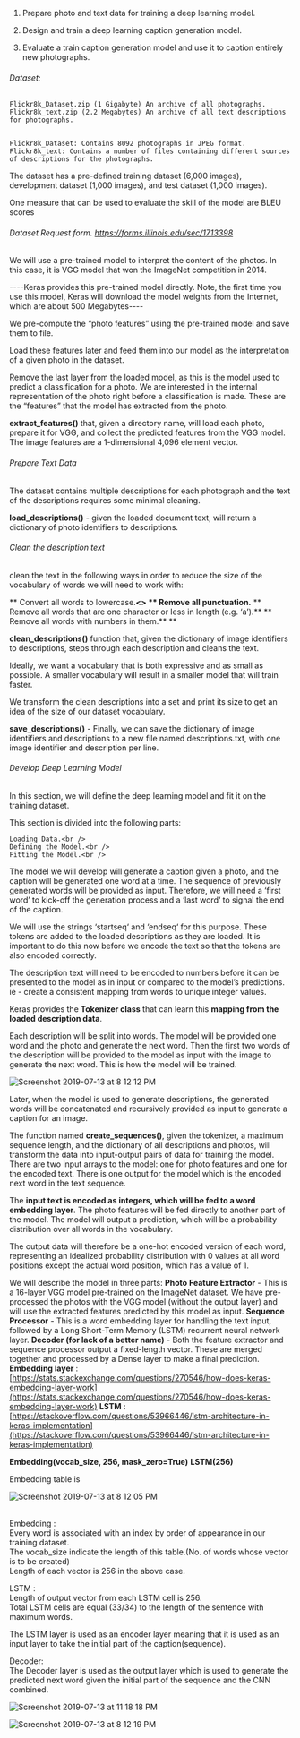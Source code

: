 1. Prepare photo and text data for training a deep learning model.


2. Design and train a deep learning caption generation model.


3. Evaluate a train caption generation model and use it to caption entirely new photographs.


###### Dataset:
    Flickr8k_Dataset.zip (1 Gigabyte) An archive of all photographs.
    Flickr8k_text.zip (2.2 Megabytes) An archive of all text descriptions for photographs.


    Flickr8k_Dataset: Contains 8092 photographs in JPEG format.
    Flickr8k_text: Contains a number of files containing different sources of descriptions for the photographs.


The dataset has a pre-defined training dataset (6,000 images), development dataset (1,000 images), and test dataset (1,000 images).


One measure that can be used to evaluate the skill of the model are BLEU scores

###### Dataset Request form. https://forms.illinois.edu/sec/1713398



We will use a pre-trained model to interpret the content of the photos. In this case, it is VGG model that won the ImageNet competition in 2014.

----Keras provides this pre-trained model directly. Note, the first time you use this model, Keras will download the model weights from the Internet, which are about 500 Megabytes----


We pre-compute the “photo features” using the pre-trained model and save them to file.

Load these features later and feed them into our model as the interpretation of a given photo in the dataset.

Remove the last layer from the loaded model, as this is the model used to predict a classification for a photo. We are interested in the internal representation of the photo right before a classification is made. These are the “features” that the model has extracted from the photo.

**extract_features()** that, given a directory name, will load each photo, prepare it for VGG, and collect the predicted features from the VGG model. The image features are a 1-dimensional 4,096 element vector.



###### Prepare Text Data

The dataset contains multiple descriptions for each photograph and the text of the descriptions requires some minimal cleaning.

**load_descriptions()** - given the loaded document text, will return a dictionary of photo identifiers to descriptions.




###### Clean the description text

clean the text in the following ways in order to reduce the size of the vocabulary of words we will need to work with:

**    Convert all words to lowercase.**<>
**    Remove all punctuation.**
**    Remove all words that are one character or less in length (e.g. ‘a’).**
**    Remove all words with numbers in them.**
**


**clean_descriptions()** function that, given the dictionary of image identifiers to descriptions, steps through each description and cleans the text.

Ideally, we want a vocabulary that is both expressive and as small as possible. A smaller vocabulary will result in a smaller model that will train faster.


We transform the clean descriptions into a set and print its size to get an idea of the size of our dataset vocabulary.


**save_descriptions()** - Finally, we can save the dictionary of image identifiers and descriptions to a new file named descriptions.txt, with one image identifier and description per line.






###### Develop Deep Learning Model

In this section, we will define the deep learning model and fit it on the training dataset.

This section is divided into the following parts:

    Loading Data.<br />
    Defining the Model.<br />
    Fitting the Model.<br />


The model we will develop will generate a caption given a photo, and the caption will be generated one word at a time. The sequence of previously generated words will be provided as input. Therefore, we will need a ‘first word’ to kick-off the generation process and a ‘last word‘ to signal the end of the caption.

We will use the strings ‘startseq‘ and ‘endseq‘ for this purpose. These tokens are added to the loaded descriptions as they are loaded. It is important to do this now before we encode the text so that the tokens are also encoded correctly.

The description text will need to be encoded to numbers before it can be presented to the model as in input or compared to the model’s predictions. ie - create a consistent mapping from words to unique integer values.

Keras provides the **Tokenizer class** that can learn this **mapping from the loaded description data**.



Each description will be split into words. The model will be provided one word and the photo and generate the next word. Then the first two words of the description will be provided to the model as input with the image to generate the next word. This is how the model will be trained.


![Screenshot 2019-07-13 at 8 12 12 PM](https://user-images.githubusercontent.com/24625231/61174776-8ed3e280-a5c2-11e9-8cb0-6f2e2a187ec2.jpg)





Later, when the model is used to generate descriptions, the generated words will be concatenated and recursively provided as input to generate a caption for an image.


The function named **create_sequences()**, given the tokenizer, a maximum sequence length, and the dictionary of all descriptions and photos, will transform the data into input-output pairs of data for training the model. There are two input arrays to the model: one for photo features and one for the encoded text. There is one output for the model which is the encoded next word in the text sequence.

The **input text is encoded as integers, which will be fed to a word embedding layer**. The photo features will be fed directly to another part of the model. The model will output a prediction, which will be a probability distribution over all words in the vocabulary.

The output data will therefore be a one-hot encoded version of each word, representing an idealized probability distribution with 0 values at all word positions except the actual word position, which has a value of 1.



We will describe the model in three parts:
    **Photo Feature Extractor** -  This is a 16-layer VGG model pre-trained on the ImageNet dataset. We have pre-processed the photos with the VGG model (without the output layer) and will use the extracted features predicted by this model as input.
    **Sequence Processor** -  This is a word embedding layer for handling the text input, followed by a Long Short-Term Memory (LSTM) recurrent neural network layer.
    **Decoder (for lack of a better name)** -  Both the feature extractor and sequence processor output a fixed-length vector. These are merged together and processed by a Dense layer to make a final prediction.
    **Embedding layer** :  [https://stats.stackexchange.com/questions/270546/how-does-keras-embedding-layer-work](https://stats.stackexchange.com/questions/270546/how-does-keras-embedding-layer-work) 
             **LSTM** :    [https://stackoverflow.com/questions/53966446/lstm-architecture-in-keras-implementation](https://stackoverflow.com/questions/53966446/lstm-architecture-in-keras-implementation)

   **Embedding(vocab_size, 256, mask_zero=True)**
   **LSTM(256)**

   Embedding table is 
   
![Screenshot 2019-07-13 at 8 12 05 PM](https://user-images.githubusercontent.com/24625231/61174770-6f3cba00-a5c2-11e9-8615-3d2ec0c3ef11.jpg)

<br />
Embedding : <br />
	Every word is associated with an index by order of appearance in our training dataset.<br />
	The vocab_size indicate the length of this table.(No. of words whose vector is to be created)<br />
	Length of each vector is 256 in the above case.<br />

LSTM :<br />
	Length of output vector from each LSTM cell is 256.<br />
	Total LSTM cells are equal (33/34) to the length of the sentence with maximum words.<br />

The LSTM layer is used as an encoder layer meaning that it is used as an input layer to take the initial part of the caption(sequence).

Decoder:<br />
	The Decoder layer is used as the output layer which is used to generate the predicted next word given the initial part of the sequence and the CNN combined.

![Screenshot 2019-07-13 at 11 18 18 PM](https://user-images.githubusercontent.com/24625231/61174914-8a102e00-a5c4-11e9-90a1-3dbc37fdade2.jpg)




![Screenshot 2019-07-13 at 8 12 19 PM](https://user-images.githubusercontent.com/24625231/61174778-92676980-a5c2-11e9-8f31-750aacf73f89.jpg)

